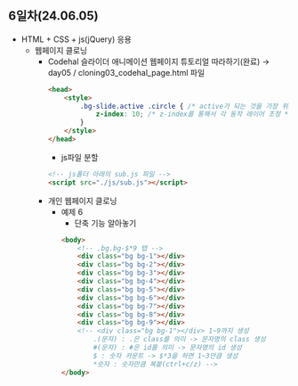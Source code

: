 ## 6일차(24.06.05)
- HTML + CSS + js(jQuery) 응용
    - 웹페이지 클로닝
        - Codehal 슬라이더 애니메이션 웹페이지 튜토리얼 따라하기(완료) &rarr; day05 / cloning03_codehal_page.html 파일
            ```html
            <head>
                <style>
                    .bg-slide.active .circle { /* active가 되는 것을 가장 위로 */
                        z-index: 10; /* z-index를 통해서 각 동작 레이어 조정 */
                    }
                </style>
            </head>

            ```
            - js파일 분할
            ```html
            <!-- js폴더 아래의 sub.js 파일 -->
            <script src="./js/sub.js"></script>
            ```
        - 개인 웹페이지 클로닝
            - 예제 6
                - 단축 기능 알아놓기
                ```html
                <body>
                    <!-- .bg.bg-$*9 탭 --> 
                    <div class="bg bg-1"></div>
                    <div class="bg bg-2"></div>
                    <div class="bg bg-3"></div>
                    <div class="bg bg-4"></div>
                    <div class="bg bg-5"></div>
                    <div class="bg bg-6"></div>
                    <div class="bg bg-7"></div>
                    <div class="bg bg-8"></div>
                    <div class="bg bg-9"></div>
                    <!-- <div class="bg bg-1"></div> 1~9까지 생성 
                        .(문자) : .은 class를 의미 -> 문자명의 class 생성
                        #(문자) : #은 id를 의미 -> 문자명의 id 생성
                        $ : 숫자 카운트 -> $*3을 하면 1~3만큼 생성
                        *숫자 : 숫자만큼 복붙(ctrl+c/z) -->
                </body>
                ```